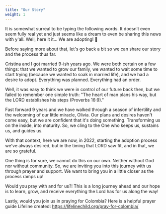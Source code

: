 ```yaml
---
title: "Our Story"
weight: 1
---
```


It is somewhat surreal to be typing the following words.
It doesn’t even seem fully real yet and just seems like a dream to even be sharing this news with y'all.
Well, here it it... We are adopting! 🎉

Before saying more about that, let's go back a bit so we can share our story and the process thus far.

Cristina and I got married 9-ish years ago.
We were both certain on a few things: that we wanted to grow our family, we wanted to wait some time to start trying (because we wanted to soak in married life), and we had a desire to adopt.
Everything was planned.
Everything had an order.

Well, it was easy to think we were in control of our future back then, but we failed to remember one simple truth: "The heart of man plans his way, but the LORD establishes his steps (Proverbs 16:9)."

Fast forward 9 years and we have walked through a season of infertility and the welcoming of our little miracle, Olivia.
Our plans and desires haven't come easy, but we are confident that it's doing something.
Transforming us on the inside, into maturity.
So, we cling to the One who keeps us, sustains us, and guides us.

With that context, here we are now, in 2022, starting the adoption process we've always desired, but in the timing that LORD saw fit, and in that, we are so grateful.

One thing is for sure, we cannot do this on our own.
Neither without God nor without community.
So, we are inviting you into this journey with us through prayer and support.
We want to bring you in a little closer as the process ramps up!

Would you pray with and for us?!
This is a long journey ahead and our hope is to learn, grow, and receive everything the Lord has for us along the way!

Lastly, would you join us in praying for Colombia?
Here is a helpful prayer guide Lifeline created:
https://lifelinechild.org/pray-for-colombia/
